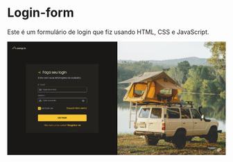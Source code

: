 # Login-form

Este é um formulário de login que fiz usando HTML, CSS e JavaScript. 


<img src="login-form.png">


